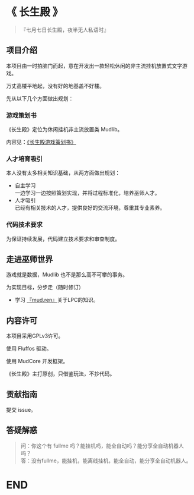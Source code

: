 # 《 长生殿 》

> 『七月七日长生殿，夜半无人私语时』

## 项目介绍

本项目由一时拍脑门而起，意在开发出一款轻松休闲的非主流挂机放置式文字游戏。

万丈高楼平地起，没有好的地基盖不好楼。

先从以下几个方面做出规划：

### 游戏策划书

《长生殿》定位为休闲挂机非主流放置类 Mudlib。

内容见：[《长生殿游戏策划书》](./PLAN.md)

### 人才培育吸引

本人没有太多相关知识基础，从两方面做出规划：  
* 自主学习  
  一边学习一边按照策划实现，并将过程标准化，培养巫师人才。
* 人才吸引  
  已经有相关技术的人才，提供良好的交流环境，尊重其专业素养。
  
### 代码技术要求

为保证持续发展，代码建立技术要求和审查制度。

## 走进巫师世界

游戏就是数据，Mudlib 也不是那么高不可攀的事务。  

为实现目标，分步走（随时修订）

* 学习 [『mud.ren』](https://bbs.mud.ren/)关于LPC的知识。

## 内容许可

本项目采用GPLv3许可。

使用 Fluffos 驱动。

使用 MudCore 开发框架。

《长生殿》主打原创，只借鉴玩法，不抄代码。

## 贡献指南

提交 issue。

## 答疑解惑

> 问：你这个有 fullme 吗？能挂机吗，能全自动吗？能分享全自动机器人吗？  
答：没有fullme，能挂机，能离线挂机，能全自动，能分享全自动机器人。


# END